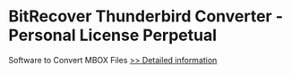 # BitRecover Thunderbird Converter - Personal License Perpetual
Software to Convert MBOX Files
[>> Detailed information](https://secure.shareit.com/shareit/product.html?productid=301011897&affiliateid=200057808)